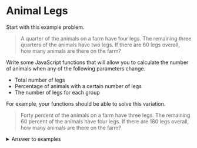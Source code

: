 # Animal Legs

Start with this example problem.

> A quarter of the animals on a farm have four legs. The remaining three quarters of the animals have two legs. If there are 60 legs overall, how many animals are there on the farm?

Write some JavaScript functions that will allow you to calculate the number of animals when any of the following parameters change.

* Total number of legs
* Percentage of animals with a certain number of legs
* The number of legs for each group

For example, your functions should be able to solve this variation.

> Forty percent of the animals on a farm have three legs. The remaining 60 percent of the animals have four legs. If there are 180 legs overall, how many animals are there on the farm?


<details>
    <summary>Answer to examples</summary>
<ol>
<li>Answer is 24</li>
<li>Answer is 50</li>
</ol>
</details>
